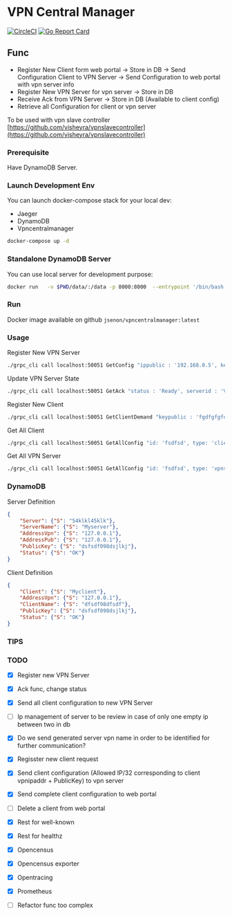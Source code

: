 # VPN Central Manager

[![CircleCI](https://circleci.com/gh/jsenon/vpncentralmanager.svg?style=svg)](https://circleci.com/gh/jsenon/vpncentralmanager)
[![Go Report Card](https://goreportcard.com/badge/github.com/jsenon/vpncentralmanager)](https://goreportcard.com/report/github.com/jsenon/vpncentralmanager)

## Func

- Register New Client form web portal -> Store in DB -> Send Configuration Client to VPN Server -> Send Configuration to web portal with vpn server info
- Register New VPN Server for vpn server -> Store in DB
- Receive Ack from VPN Server -> Store in DB (Available to client config)
- Retrieve all Configuration for client or vpn server

To be used with vpn slave controller [https://github.com/visheyra/vpnslavecontroller](https://github.com/visheyra/vpnslavecontroller)

### Prerequisite

Have DynamoDB Server.

### Launch Development Env

You can launch docker-compose stack for your local dev:

- Jaeger
- DynamoDB
- Vpncentralmanager

```sh
docker-compose up -d
```

### Standalone DynamoDB Server

You can use local server for development purpose:

```sh
docker run   -v $PWD/data/:/data -p 8000:8000  --entrypoint '/bin/bash'  amazon/dynamodb-local -c 'java -Djava.library.path=./DynamoDBLocal_lib -jar DynamoDBLocal.jar -sharedDb -dbPath /data'
```

### Run

Docker image available on github `jsenon/vpncentralmanager:latest`

### Usage

Register New VPN Server

```sh
./grpc_cli call localhost:50051 GetConfig "ippublic : '192.168.0.5', keypublic : 'fdjlfdsjkf989dfjsklj', hostname : 'Server1'"
```

Update VPN Server State

```sh
./grpc_cli call localhost:50051 GetAck "status : 'Ready', serverid : 'VcnfxJcuibnfbmta'"
```

Register New Client

```sh
./grpc_cli call localhost:50051 GetClientDemand "keypublic : 'fgdfgfgfdg867gfdgdf', hostname : 'Myclient1'"
```

Get All Client

```sh
./grpc_cli call localhost:50051 GetAllConfig "id: 'fsdfsd', type: 'client'"
```

Get All VPN Server

```sh
./grpc_cli call localhost:50051 GetAllConfig "id: 'fsdfsd', type: 'vpnserver'"
```

### DynamoDB

Server Definition

```json
{
    "Server": {"S": "54klkl45klk"},
    "ServerName": {"S": "Myserver"},
    "AddressVpn": {"S": "127.0.0.1"},
    "AddressPub": {"S": "127.0.0.1"},
    "PublicKey": {"S": "dsfsdf098dsjlkj"},
    "Status": {"S": "OK"}
}
```

Client Definition

```json
{
    "Client": {"S": "Myclient"},
    "AddressVpn": {"S": "127.0.0.1"},
    "ClientName": {"S": "dfsdf98dfsdf"},
    "PublicKey": {"S": "dsfsdf098dsjlkj"},
    "Status": {"S": "OK"}
}
```

### TIPS

### TODO

- [x] Register new VPN Server
- [x] Ack func, change status
- [x] Send all client configuration to new VPN Server
- [ ] Ip management of server to be review in case of only one empty ip between two in db
- [x] Do we send generated server vpn name in order to be identified for further communication?

- [x] Regisster new client request
- [x] Send client configuration (Allowed IP/32 corresponding to client vpnipaddr + PublicKey) to vpn server
- [x] Send complete client configuration to web portal
- [ ] Delete a client from web portal

- [x] Rest for well-known
- [x] Rest for healthz
- [x] Opencensus
- [x] Opencensus exporter
- [x] Opentracing
- [x] Prometheus

- [ ] Refactor func too complex
